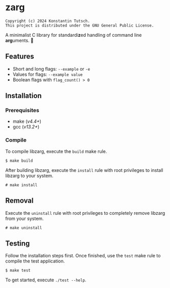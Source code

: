 # zarg

```
Copyright (c) 2024 Konstantin Tutsch.
This project is distributed under the GNU General Public License.
```

A minimalist C library for standardi**z**ed handling of command line **arg**uments. 🚀

## Features

- Short and long flags: `--example` or `-e`
- Values for flags: `--example value`
- Boolean flags with `flag_count() > 0`

## Installation

### Prerequisites

- make (*v4.4+*)
- gcc (*v13.2+*)

### Compile

To compile libzarg, execute the `build` make rule.

```
$ make build
```

After building libzarg, execute the `install` rule with root privileges to install libzarg to your system.

```
# make install
```

## Removal

Execute the `uninstall` rule with root privileges to completely remove libzarg from your system.

```
# make uninstall
```

## Testing

Follow the installation steps first. Once finished, use the `test` make rule to compile the test application.

```
$ make test
```

To get started, execute `./test --help`.
